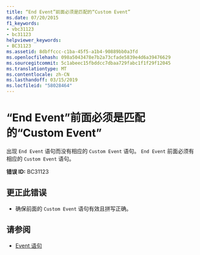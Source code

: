 ```yaml
---
title: “End Event”前面必须是匹配的“Custom Event”
ms.date: 07/20/2015
f1_keywords:
- vbc31123
- bc31123
helpviewer_keywords:
- BC31123
ms.assetid: 8dbffccc-c1ba-45f5-a1b4-90889bb0a3fd
ms.openlocfilehash: 098a5043478e7b2a73cfade5839e4d6a39476629
ms.sourcegitcommit: 5c1abeec15fbddcc7dbaa729fabc1f1f29f12045
ms.translationtype: MT
ms.contentlocale: zh-CN
ms.lasthandoff: 03/15/2019
ms.locfileid: "58028464"
---
```

# <a name="end-event-must-be-preceded-by-a-matching-custom-event"></a>“End Event”前面必须是匹配的“Custom Event”
出现 `End Event` 语句而没有相应的 `Custom Event` 语句。 `End Event` 前面必须有相应的 `Custom Event` 语句。  
  
 **错误 ID:** BC31123  
  
## <a name="to-correct-this-error"></a>更正此错误  
  
-   确保前面的 `Custom Event` 语句有效且拼写正确。  
  
## <a name="see-also"></a>请参阅

- [Event 语句](../../visual-basic/language-reference/statements/event-statement.md)
